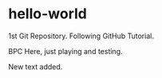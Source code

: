 # hello-world
1st Git Repository. Following GitHub Tutorial.

BPC Here, just playing and testing.

New text added. 
